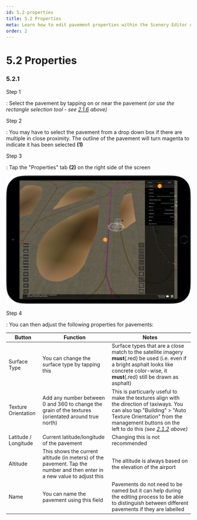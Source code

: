 ```yaml
---
id: 5.2-properties
title: 5.2 Properties
meta: Learn how to edit pavement properties within the Scenery Editor of Infinite Flight.
order: 2
---
```




# 5.2 Properties

### 5.2.1

Step 1

: Select the pavement by tapping on or near the pavement *(or use the rectangle selection tool - see [2.1.6](/guide/scenery-editor-manual/2.-user-interface/2.1-editor-screen#2.1.6) above)*



Step 2

: You may have to select the pavement from a drop down box if there are multiple in close proximity. The outline of the pavement will turn magenta to indicate it has been selected **(1)**



Step 3

: Tap the "Properties" tab **(2)** on the right side of the screen



![Image 5.2.1.1 - Pavement Properties](_images/manual/frames/5.2.1.1.png)



Step 4

: You can then adjust the following properties for pavements:



| Button               | Function                                                     | Notes                                                        |
| -------------------- | ------------------------------------------------------------ | ------------------------------------------------------------ |
| Surface Type         | You can change the surface type by tapping this              | Surface types that are a close match to the satellite imagery **must**{.red} be used (i.e. even if a bright asphalt looks like concrete color-wise, it **must**{.red} still be drawn as asphalt) |
| Texture Orientation  | Add any number between 0 and 360 to change the grain of the textures (orientated around true north) | This is particuarly useful to make the textures align with the direction of taxiways. You can also tap "Building" > "Auto Texture Orientation" from the management buttons on the left to do this *(see [2.1.2](/guide/scenery-editor-manual/2.-user-interface/2.1-editor-screen#2.1.2) above)* |
| Latitude / Longitude | Current latitude/longitude of the pavement                   | Changing this is not recommended                             |
| Altitude             | This shows the current altitude (in meters) of the pavement. Tap the number and then enter in a new value to adjust this | The altitude is always based on the elevation of the airport |
| Name                 | You can name the pavement using this field                   | Pavements do not need to be named but it can help during the editing process to be able to distinguish between different pavements if they are labelled |

